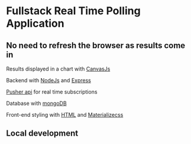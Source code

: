 # Fullstack Real Time Polling Application
## No need to refresh the browser as results come in

Results displayed in a chart with [CanvasJs](https://canvasjs.com/)

Backend with [NodeJs](https://nodejs.org/en/) and [Express](https://expressjs.com/) 

[Pusher api](https://pusher.com/) for real time subscriptions

Database with [mongoDB](https://www.mongodb.com/)

Front-end styling with [HTML](https://developer.mozilla.org/en-US/docs/Web/HTML) and [Materializecss](https://materializecss.com/)

## Local development
